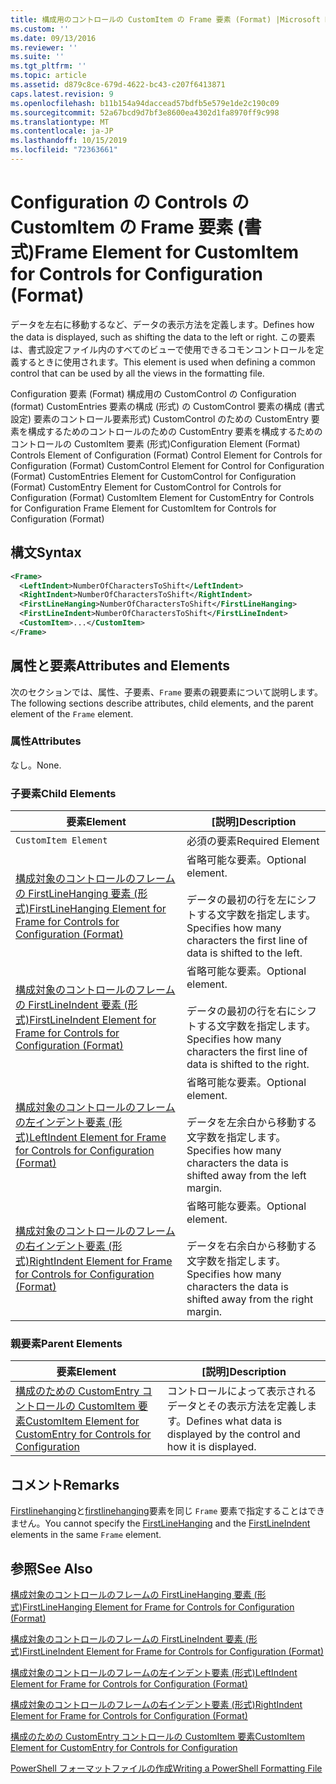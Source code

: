 ```yaml
---
title: 構成用のコントロールの CustomItem の Frame 要素 (Format) |Microsoft Docs
ms.custom: ''
ms.date: 09/13/2016
ms.reviewer: ''
ms.suite: ''
ms.tgt_pltfrm: ''
ms.topic: article
ms.assetid: d879c8ce-679d-4622-bc43-c207f6413871
caps.latest.revision: 9
ms.openlocfilehash: b11b154a94daccead57bdfb5e579e1de2c190c09
ms.sourcegitcommit: 52a67bcd9d7bf3e8600ea4302d1fa8970ff9c998
ms.translationtype: MT
ms.contentlocale: ja-JP
ms.lasthandoff: 10/15/2019
ms.locfileid: "72363661"
---
```

# <a name="frame-element-for-customitem-for-controls-for-configuration-format"></a><span data-ttu-id="3c7bd-102">Configuration の Controls の CustomItem の Frame 要素 (書式)</span><span class="sxs-lookup"><span data-stu-id="3c7bd-102">Frame Element for CustomItem for Controls for Configuration (Format)</span></span>

<span data-ttu-id="3c7bd-103">データを左右に移動するなど、データの表示方法を定義します。</span><span class="sxs-lookup"><span data-stu-id="3c7bd-103">Defines how the data is displayed, such as shifting the data to the left or right.</span></span> <span data-ttu-id="3c7bd-104">この要素は、書式設定ファイル内のすべてのビューで使用できるコモンコントロールを定義するときに使用されます。</span><span class="sxs-lookup"><span data-stu-id="3c7bd-104">This element is used when defining a common control that can be used by all the views in the formatting file.</span></span>

<span data-ttu-id="3c7bd-105">Configuration 要素 (Format) 構成用の CustomControl の Configuration (format) CustomEntries 要素の構成 (形式) の CustomControl 要素の構成 (書式設定) 要素のコントロール要素形式) CustomControl のための CustomEntry 要素を構成するためのコントロールのための CustomEntry 要素を構成するためのコントロールの CustomItem 要素 (形式)</span><span class="sxs-lookup"><span data-stu-id="3c7bd-105">Configuration Element (Format) Controls Element of Configuration (Format) Control Element for Controls for Configuration (Format) CustomControl Element for Control for Configuration (Format) CustomEntries Element for CustomControl for Configuration (Format) CustomEntry Element for CustomControl for Controls for Configuration (Format) CustomItem Element for CustomEntry for Controls for Configuration Frame Element for CustomItem for Controls for Configuration (Format)</span></span>

## <a name="syntax"></a><span data-ttu-id="3c7bd-106">構文</span><span class="sxs-lookup"><span data-stu-id="3c7bd-106">Syntax</span></span>

```xml
<Frame>
  <LeftIndent>NumberOfCharactersToShift</LeftIndent>
  <RightIndent>NumberOfCharactersToShift</RightIndent>
  <FirstLineHanging>NumberOfCharactersToShift</FirstLineHanging>
  <FirstLineIndent>NumberOfCharactersToShift</FirstLineIndent>
  <CustomItem>...</CustomItem>
</Frame>
```

## <a name="attributes-and-elements"></a><span data-ttu-id="3c7bd-107">属性と要素</span><span class="sxs-lookup"><span data-stu-id="3c7bd-107">Attributes and Elements</span></span>

<span data-ttu-id="3c7bd-108">次のセクションでは、属性、子要素、`Frame` 要素の親要素について説明します。</span><span class="sxs-lookup"><span data-stu-id="3c7bd-108">The following sections describe attributes, child elements, and the parent element of the `Frame` element.</span></span>

### <a name="attributes"></a><span data-ttu-id="3c7bd-109">属性</span><span class="sxs-lookup"><span data-stu-id="3c7bd-109">Attributes</span></span>

<span data-ttu-id="3c7bd-110">なし。</span><span class="sxs-lookup"><span data-stu-id="3c7bd-110">None.</span></span>

### <a name="child-elements"></a><span data-ttu-id="3c7bd-111">子要素</span><span class="sxs-lookup"><span data-stu-id="3c7bd-111">Child Elements</span></span>

|<span data-ttu-id="3c7bd-112">要素</span><span class="sxs-lookup"><span data-stu-id="3c7bd-112">Element</span></span>|<span data-ttu-id="3c7bd-113">[説明]</span><span class="sxs-lookup"><span data-stu-id="3c7bd-113">Description</span></span>|
|-------------|-----------------|
|`CustomItem Element`|<span data-ttu-id="3c7bd-114">必須の要素</span><span class="sxs-lookup"><span data-stu-id="3c7bd-114">Required Element</span></span>|
|[<span data-ttu-id="3c7bd-115">構成対象のコントロールのフレームの FirstLineHanging 要素 (形式)</span><span class="sxs-lookup"><span data-stu-id="3c7bd-115">FirstLineHanging Element for Frame for Controls for Configuration (Format)</span></span>](./firstlinehanging-element-for-frame-for-controls-for-configuration-format.md)|<span data-ttu-id="3c7bd-116">省略可能な要素。</span><span class="sxs-lookup"><span data-stu-id="3c7bd-116">Optional element.</span></span><br /><br /> <span data-ttu-id="3c7bd-117">データの最初の行を左にシフトする文字数を指定します。</span><span class="sxs-lookup"><span data-stu-id="3c7bd-117">Specifies how many characters the first line of data is shifted to the left.</span></span>|
|[<span data-ttu-id="3c7bd-118">構成対象のコントロールのフレームの FirstLineIndent 要素 (形式)</span><span class="sxs-lookup"><span data-stu-id="3c7bd-118">FirstLineIndent Element for Frame for Controls for Configuration (Format)</span></span>](./firstlineindent-element-for-frame-for-controls-for-configuration-format.md)|<span data-ttu-id="3c7bd-119">省略可能な要素。</span><span class="sxs-lookup"><span data-stu-id="3c7bd-119">Optional element.</span></span><br /><br /> <span data-ttu-id="3c7bd-120">データの最初の行を右にシフトする文字数を指定します。</span><span class="sxs-lookup"><span data-stu-id="3c7bd-120">Specifies how many characters the first line of data is shifted to the right.</span></span>|
|[<span data-ttu-id="3c7bd-121">構成対象のコントロールのフレームの左インデント要素 (形式)</span><span class="sxs-lookup"><span data-stu-id="3c7bd-121">LeftIndent Element for Frame for Controls for Configuration (Format)</span></span>](./leftindent-element-for-frame-for-controls-for-configuration-format.md)|<span data-ttu-id="3c7bd-122">省略可能な要素。</span><span class="sxs-lookup"><span data-stu-id="3c7bd-122">Optional element.</span></span><br /><br /> <span data-ttu-id="3c7bd-123">データを左余白から移動する文字数を指定します。</span><span class="sxs-lookup"><span data-stu-id="3c7bd-123">Specifies how many characters the data is shifted away from the left margin.</span></span>|
|[<span data-ttu-id="3c7bd-124">構成対象のコントロールのフレームの右インデント要素 (形式)</span><span class="sxs-lookup"><span data-stu-id="3c7bd-124">RightIndent Element for Frame for Controls for Configuration (Format)</span></span>](./rightindent-element-for-frame-for-controls-for-configuration-format.md)|<span data-ttu-id="3c7bd-125">省略可能な要素。</span><span class="sxs-lookup"><span data-stu-id="3c7bd-125">Optional element.</span></span><br /><br /> <span data-ttu-id="3c7bd-126">データを右余白から移動する文字数を指定します。</span><span class="sxs-lookup"><span data-stu-id="3c7bd-126">Specifies how many characters the data is shifted away from the right margin.</span></span>|

### <a name="parent-elements"></a><span data-ttu-id="3c7bd-127">親要素</span><span class="sxs-lookup"><span data-stu-id="3c7bd-127">Parent Elements</span></span>

|<span data-ttu-id="3c7bd-128">要素</span><span class="sxs-lookup"><span data-stu-id="3c7bd-128">Element</span></span>|<span data-ttu-id="3c7bd-129">[説明]</span><span class="sxs-lookup"><span data-stu-id="3c7bd-129">Description</span></span>|
|-------------|-----------------|
|[<span data-ttu-id="3c7bd-130">構成のための CustomEntry コントロールの CustomItem 要素</span><span class="sxs-lookup"><span data-stu-id="3c7bd-130">CustomItem Element for CustomEntry for Controls for Configuration</span></span>](./customitem-element-for-customentry-for-controls-for-configuration-format.md)|<span data-ttu-id="3c7bd-131">コントロールによって表示されるデータとその表示方法を定義します。</span><span class="sxs-lookup"><span data-stu-id="3c7bd-131">Defines what data is displayed by the control and how it is displayed.</span></span>|

## <a name="remarks"></a><span data-ttu-id="3c7bd-132">コメント</span><span class="sxs-lookup"><span data-stu-id="3c7bd-132">Remarks</span></span>

<span data-ttu-id="3c7bd-133">[Firstlinehanging](./firstlinehanging-element-for-frame-for-controls-for-configuration-format.md)と[firstlinehanging](./firstlineindent-element-for-frame-for-controls-for-configuration-format.md)要素を同じ `Frame` 要素で指定することはできません。</span><span class="sxs-lookup"><span data-stu-id="3c7bd-133">You cannot specify the [FirstLineHanging](./firstlinehanging-element-for-frame-for-controls-for-configuration-format.md) and the [FirstLineIndent](./firstlineindent-element-for-frame-for-controls-for-configuration-format.md) elements in the same `Frame` element.</span></span>

## <a name="see-also"></a><span data-ttu-id="3c7bd-134">参照</span><span class="sxs-lookup"><span data-stu-id="3c7bd-134">See Also</span></span>

[<span data-ttu-id="3c7bd-135">構成対象のコントロールのフレームの FirstLineHanging 要素 (形式)</span><span class="sxs-lookup"><span data-stu-id="3c7bd-135">FirstLineHanging Element for Frame for Controls for Configuration (Format)</span></span>](./firstlinehanging-element-for-frame-for-controls-for-configuration-format.md)

[<span data-ttu-id="3c7bd-136">構成対象のコントロールのフレームの FirstLineIndent 要素 (形式)</span><span class="sxs-lookup"><span data-stu-id="3c7bd-136">FirstLineIndent Element for Frame for Controls for Configuration (Format)</span></span>](./firstlineindent-element-for-frame-for-controls-for-configuration-format.md)

[<span data-ttu-id="3c7bd-137">構成対象のコントロールのフレームの左インデント要素 (形式)</span><span class="sxs-lookup"><span data-stu-id="3c7bd-137">LeftIndent Element for Frame for Controls for Configuration (Format)</span></span>](./leftindent-element-for-frame-for-controls-for-configuration-format.md)

[<span data-ttu-id="3c7bd-138">構成対象のコントロールのフレームの右インデント要素 (形式)</span><span class="sxs-lookup"><span data-stu-id="3c7bd-138">RightIndent Element for Frame for Controls for Configuration (Format)</span></span>](./rightindent-element-for-frame-for-controls-for-configuration-format.md)

[<span data-ttu-id="3c7bd-139">構成のための CustomEntry コントロールの CustomItem 要素</span><span class="sxs-lookup"><span data-stu-id="3c7bd-139">CustomItem Element for CustomEntry for Controls for Configuration</span></span>](./customitem-element-for-customentry-for-controls-for-configuration-format.md)

[<span data-ttu-id="3c7bd-140">PowerShell フォーマットファイルの作成</span><span class="sxs-lookup"><span data-stu-id="3c7bd-140">Writing a PowerShell Formatting File</span></span>](./writing-a-powershell-formatting-file.md)

